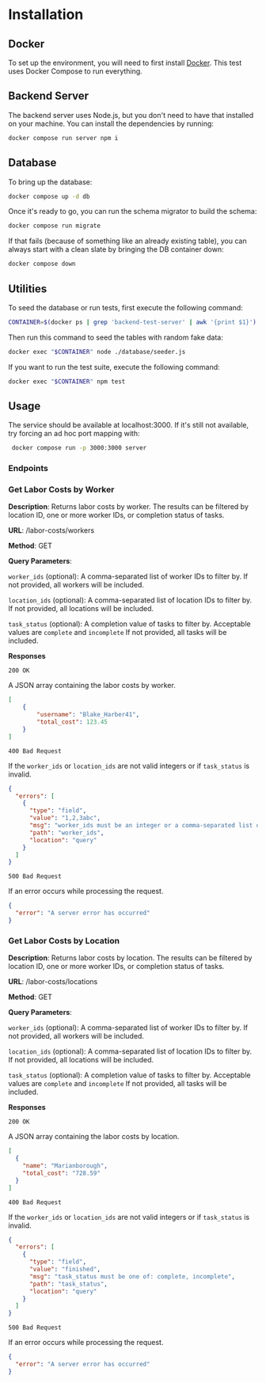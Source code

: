 # Installation

## Docker

To set up the environment, you will need to first install [Docker](https://docs.docker.com/engine/install/).
This test uses Docker Compose to run everything.

## Backend Server

The backend server uses Node.js, but you don't need to have that installed on your machine. You can install
the dependencies by running:

```bash
docker compose run server npm i
```

## Database

To bring up the database:

```bash
docker compose up -d db
```

Once it's ready to go, you can run the schema migrator to build the schema:

```bash
docker compose run migrate
```

If that fails (because of something like an already existing table), you can always start with a clean slate
by bringing the DB container down:

```bash
docker compose down
```

## Utilities

To seed the database or run tests, first execute the following command:

```bash
CONTAINER=$(docker ps | grep 'backend-test-server' | awk '{print $1}')
```

Then run this command to seed the tables with random fake data:

```bash
docker exec "$CONTAINER" node ./database/seeder.js
```

If you want to run the test suite, execute the following command:

```bash
docker exec "$CONTAINER" npm test
```

## Usage

The service should be available at localhost:3000. If it's still not available, try forcing an ad hoc port mapping with:
```bash
 docker compose run -p 3000:3000 server
```

### Endpoints
### Get Labor Costs by Worker

**Description**: Returns labor costs by worker. The results can be filtered by location ID, one or more worker IDs, or 
completion status of tasks.

**URL**: /labor-costs/workers

**Method**: GET

**Query Parameters**:

`worker_ids` (optional): A comma-separated list of worker IDs to filter by. If not provided, all workers will be included. 

`location_ids` (optional): A comma-separated list of location IDs to filter by. If not provided, all locations will be included.

`task_status` (optional): A completion value of tasks to filter by. Acceptable values are `complete` and `incomplete` 
If not provided, all tasks will be included.

**Responses**

`200 OK`

A JSON array containing the labor costs by worker.

```json
[
    {
        "username": "Blake_Harber41",
        "total_cost": 123.45
    }
]
```

`400 Bad Request`

If the `worker_ids` or `location_ids` are not valid integers or if `task_status` is invalid.
```json
{
  "errors": [
    {
      "type": "field",
      "value": "1,2,3abc",
      "msg": "worker_ids must be an integer or a comma-separated list of integers greater than 0",
      "path": "worker_ids",
      "location": "query"
    }
  ]
}
```

`500 Bad Request`

If an error occurs while processing the request.

```json
{
  "error": "A server error has occurred"
}
```

### Get Labor Costs by Location

**Description**: Returns labor costs by location. The results can be filtered by location ID, one or more worker IDs, or
completion status of tasks.

**URL**: /labor-costs/locations

**Method**: GET

**Query Parameters**:

`worker_ids` (optional): A comma-separated list of worker IDs to filter by. If not provided, all workers will be included.

`location_ids` (optional): A comma-separated list of location IDs to filter by. If not provided, all locations will be included.

`task_status` (optional): A completion value of tasks to filter by. Acceptable values are `complete` and `incomplete` 
If not provided, all tasks will be included.

**Responses**

`200 OK`

A JSON array containing the labor costs by location.

```json
[
  {
    "name": "Marianborough",
    "total_cost": "728.59"
  }
]
```

`400 Bad Request`

If the `worker_ids` or `location_ids` are not valid integers or if `task_status` is invalid.
```json
{
  "errors": [
    {
      "type": "field",
      "value": "finished",
      "msg": "task_status must be one of: complete, incomplete",
      "path": "task_status",
      "location": "query"
    }
  ]
}
```

`500 Bad Request`

If an error occurs while processing the request.

```json
{
  "error": "A server error has occurred"
}
```